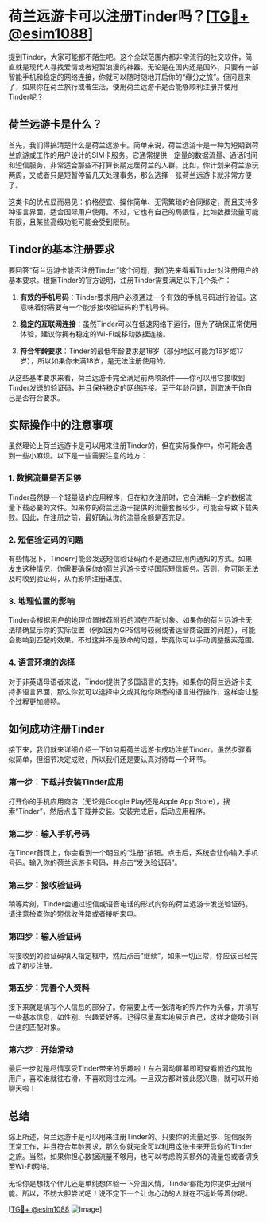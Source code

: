 # 荷兰远游卡可以注册Tinder吗？[[TG💪+ @esim1088](https://t.me/s/esim1088)]

提到Tinder，大家可能都不陌生吧。这个全球范围内都非常流行的社交软件，简直就是现代人寻找爱情或者短暂浪漫的神器。无论是在国内还是国外，只要有一部智能手机和稳定的网络连接，你就可以随时随地开启你的“缘分之旅”。但问题来了，如果你在荷兰旅行或者生活，使用荷兰远游卡是否能够顺利注册并使用Tinder呢？

## 荷兰远游卡是什么？

首先，我们得搞清楚什么是荷兰远游卡。简单来说，荷兰远游卡是一种为短期到荷兰旅游或工作的用户设计的SIM卡服务。它通常提供一定量的数据流量、通话时间和短信服务，非常适合那些不打算长期定居荷兰的人群。比如，你计划来荷兰游玩两周，又或者只是短暂停留几天处理事务，那么选择一张荷兰远游卡就非常方便了。

这类卡的优点显而易见：价格便宜、操作简单、无需繁琐的合同绑定，而且支持多种语言界面，适合国际用户使用。不过，它也有自己的局限性，比如数据流量可能有限，且某些高级功能可能会受到限制。

## Tinder的基本注册要求

要回答“荷兰远游卡能否注册Tinder”这个问题，我们先来看看Tinder对注册用户的基本要求。根据Tinder的官方说明，注册Tinder需要满足以下几个条件：

1. **有效的手机号码**：Tinder要求用户必须通过一个有效的手机号码进行验证。这意味着你需要有一个能够接收验证码的手机号码。
   
2. **稳定的互联网连接**：虽然Tinder可以在低速网络下运行，但为了确保正常使用体验，建议你拥有稳定的Wi-Fi或移动数据连接。
   
3. **符合年龄要求**：Tinder的最低年龄要求是18岁（部分地区可能为16岁或17岁），所以如果你未满18岁，是无法注册使用的。

从这些基本要求来看，荷兰远游卡完全满足前两项条件——你可以用它接收到Tinder发送的验证码，并且保持稳定的网络连接。至于年龄问题，则取决于你自己是否符合要求。

## 实际操作中的注意事项

虽然理论上荷兰远游卡是可以用来注册Tinder的，但在实际操作中，你可能会遇到一些小麻烦。以下是一些需要注意的地方：

### 1. 数据流量是否足够

Tinder虽然是一个轻量级的应用程序，但在初次注册时，它会消耗一定的数据流量下载必要的文件。如果你的荷兰远游卡提供的流量套餐较少，可能会导致下载失败。因此，在注册之前，最好确认你的流量余额是否充足。

### 2. 短信验证码的问题

有些情况下，Tinder可能会发送短信验证码而不是通过应用内通知的方式。如果发生这种情况，你需要确保你的荷兰远游卡支持国际短信服务。否则，你可能无法及时收到验证码，从而影响注册进度。

### 3. 地理位置的影响

Tinder会根据用户的地理位置推荐附近的潜在匹配对象。如果你的荷兰远游卡无法精确显示你的实际位置（例如因为GPS信号较弱或者运营商设置的问题），可能会影响到匹配的效果。不过这并不是致命的问题，毕竟你可以手动调整搜索范围。

### 4. 语言环境的选择

对于非英语母语者来说，Tinder提供了多国语言的支持。如果你的荷兰远游卡支持多语言界面，那么你就可以选择中文或其他你熟悉的语言进行操作，这样会让整个过程更加顺畅。

## 如何成功注册Tinder

接下来，我们就来详细介绍一下如何用荷兰远游卡成功注册Tinder。虽然步骤看似简单，但细节决定成败，所以我们还是要认真对待每一个环节。

### 第一步：下载并安装Tinder应用

打开你的手机应用商店（无论是Google Play还是Apple App Store），搜索“Tinder”，然后点击下载并安装。安装完成后，启动应用程序。

### 第二步：输入手机号码

在Tinder首页上，你会看到一个明显的“注册”按钮。点击后，系统会让你输入手机号码。输入你的荷兰远游卡号码，并点击“发送验证码”。

### 第三步：接收验证码

稍等片刻，Tinder会通过短信或语音电话的形式向你的荷兰远游卡发送验证码。请注意检查你的短信收件箱或者接听来电。

### 第四步：输入验证码

将接收到的验证码填入指定框中，然后点击“继续”。如果一切正常，你应该已经完成了初步注册。

### 第五步：完善个人资料

接下来就是填写个人信息的部分了。你需要上传一张清晰的照片作为头像，并填写一些基本信息，如性别、兴趣爱好等。记得尽量真实地展示自己，这样才能吸引到合适的匹配对象。

### 第六步：开始滑动

最后一步就是尽情享受Tinder带来的乐趣啦！左右滑动屏幕即可查看附近的其他用户，喜欢谁就往右滑，不喜欢则往左滑。一旦双方都对彼此感兴趣，就可以开始聊天啦！

## 总结

综上所述，荷兰远游卡是可以用来注册Tinder的。只要你的流量足够、短信服务正常工作，并且符合年龄要求，那么你就完全可以利用这张卡来开启你的Tinder之旅。当然，如果你担心数据流量不够用，也可以考虑购买额外的流量包或者切换至Wi-Fi网络。

无论你是想找个伴儿还是单纯想体验一下异国风情，Tinder都能为你提供无限可能。所以，不妨大胆尝试吧！说不定下一个让你心动的人就在不远处等着你呢。

[[TG💪+ @esim1088](https://t.me/s/esim1088) ![Image](https://i.postimg.cc/4NQfJmqS/Snipaste-2025-05-13-00-14-12.png)]